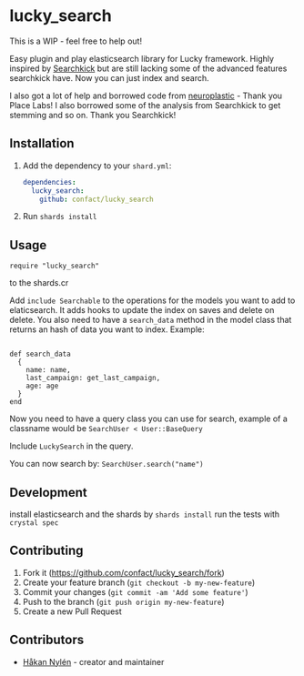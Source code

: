 # lucky_search
This is a WIP - feel free to help out!


Easy plugin and play elasticsearch library for Lucky framework. Highly inspired by [Searchkick](https://github.com/ankane/searchkick) but are still lacking some of the advanced features searchkick have. Now you can just index and search.

I also got a lot of help and borrowed code from [neuroplastic](https://github.com/place-labs/neuroplastic) - Thank you Place Labs!
I also borrowed some of the analysis from Searchkick to get stemming and so on. Thank you Searchkick!

## Installation

1. Add the dependency to your `shard.yml`:

   ```yaml
   dependencies:
     lucky_search:
       github: confact/lucky_search
   ```

2. Run `shards install`

## Usage

```crystal
require "lucky_search"
```
to the shards.cr

Add `include Searchable` to the operations for the models you want to add to elaticsearch. It adds hooks to update the index on saves and delete on delete.
You also need to have a `search_data` method in the model class that returns an hash of data you want to index. Example:
```crystal

def search_data
  {
    name: name,
    last_campaign: get_last_campaign,
    age: age
  }
end
``` 

Now you need to have a query class you can use for search, example of a classname would be `SearchUser < User::BaseQuery` 

Include `LuckySearch` in the query.

You can now search by: `SearchUser.search("name")`

## Development

install elasticsearch and the shards by `shards install`
run the tests with `crystal spec` 

## Contributing

1. Fork it (<https://github.com/confact/lucky_search/fork>)
2. Create your feature branch (`git checkout -b my-new-feature`)
3. Commit your changes (`git commit -am 'Add some feature'`)
4. Push to the branch (`git push origin my-new-feature`)
5. Create a new Pull Request

## Contributors

- [Håkan Nylén](https://github.com/confact) - creator and maintainer
